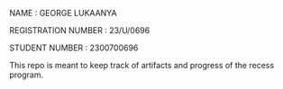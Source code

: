 NAME : GEORGE LUKAANYA 

REGISTRATION NUMBER : 23/U/0696

STUDENT NUMBER : 2300700696

This repo is meant to keep track of artifacts and progress of the recess program.
